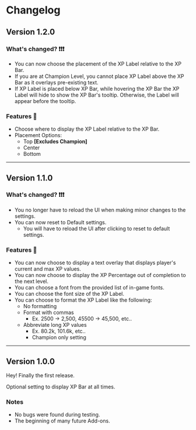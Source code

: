 # Changelog

## Version 1.2.0

### What's changed? ❗❗❗
- You can now choose the placement of the XP Label relative to the XP Bar.
- If you are at Champion Level, you cannot place XP Label above the XP Bar as it overlays pre-existing text.
- If XP Label is placed below XP Bar, while hovering the XP Bar the XP Label will hide to show the XP Bar's tooltip. Otherwise, the Label will appear before the tooltip.

### Features 🚀 
- Choose where to display the XP Label relative to the XP Bar.
- Placement Options:
    - Top __[Excludes Champion]__
    - Center
    - Bottom

<hr>

## Version 1.1.0

### What's changed? ❗❗❗
- You no longer have to reload the UI when making minor changes to the settings.
- You can now reset to Default settings.
    - You will have to reload the UI after clicking to reset to default settings.

### Features 🚀 
- You can now choose to display a text overlay that displays player's current and max XP values.
- You can now choose to display the XP Percentage out of completion to the next level.
- You can choose a font from the provided list of in-game fonts.
- You can choose the font size of the XP Label.
- You can choose to format the XP Label like the following:
    - No formatting
    - Format with commas
       - Ex. 2500 -> 2,500, 45500 -> 45,500, etc.. 
    - Abbreviate long XP values
       - Ex. 80.2k, 101.6k, etc..
       - Champion only setting 

<hr>

## Version 1.0.0

Hey! Finally the first release.

Optional setting to display XP Bar at all times.

### Notes

- No bugs were found during testing. 
- The beginning of many future Add-ons.